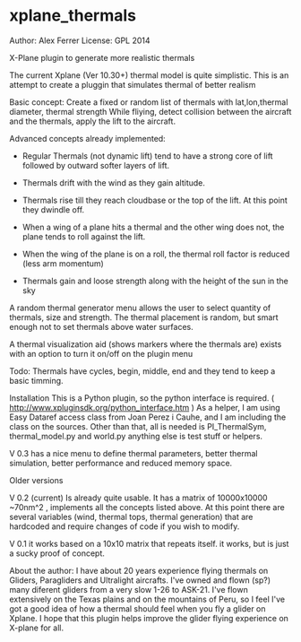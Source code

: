 xplane_thermals
===============
Author: Alex Ferrer
License: GPL 2014


X-Plane plugin to generate more realistic thermals 

The current Xplane (Ver 10.30+) thermal model is quite simplistic. This is an attempt to create a pluggin that simulates thermal of better realism

Basic concept:
Create a fixed or random list of thermals with lat,lon,thermal diameter, thermal strength
While fliying, detect collision between the aircraft and the thermals, apply the lift to the aircraft.


Advanced concepts already implemented:

- Regular Thermals (not dynamic lift) tend to have a strong core of lift followed by outward softer layers of lift.

- Thermals drift with the wind as they gain altitude. 

- Thermals rise till they reach cloudbase or the top of the lift. At this point they dwindle off. 

- When a wing of a plane hits a thermal and the other wing does not, the plane tends to roll against the lift.

- When the wing of the plane is on a roll, the thermal roll factor is reduced (less arm momentum) 

- Thermals gain and loose strength along with the height of the sun in the sky


A random thermal generator menu allows the user to select quantity of thermals, size and strength. The thermal placement is random, but smart enough not to set thermals above water surfaces. 

A thermal visualization aid (shows markers where the thermals are) exists with an option to turn it on/off on the plugin menu

Todo:
Thermals have cycles, begin, middle, end and they tend to keep a basic timming.

Installation
This is a Python plugin, so the python interface is required. ( http://www.xpluginsdk.org/python_interface.htm )
As a helper, I am using Easy Dataref access class from Joan Perez i Cauhe, and I am including the class on the sources. 
Other than that, all is needed is PI_ThermalSym, thermal_model.py and world.py anything else is test stuff or helpers. 

V 0.3 has a nice menu to define thermal parameters, better thermal simulation, better performance and reduced memory space. 



Older versions

V 0.2 (current) Is already quite usable. It has a matrix of 10000x10000 ~70nm^2 , implements all the concepts listed above. At this point there are several variables (wind, thermal tops, thermal generation) that are hardcoded and require changes of code if you wish to modify.

V 0.1 it works based on a 10x10 matrix that repeats itself. it works, but is just a sucky proof of concept.


About the author: 
I have about 20 years experience flying thermals on Gliders, Paragliders and Ultralight aircrafts. I've owned and flown (sp?) many diferent gliders from a very slow 1-26 to ASK-21.  I've flown extensively on the Texas plains and on the mountains of Peru, so I feel I've got a good idea of how a thermal should feel when you fly a glider on Xplane. I hope that this plugin helps improve the glider flying experience on X-plane for all. 



